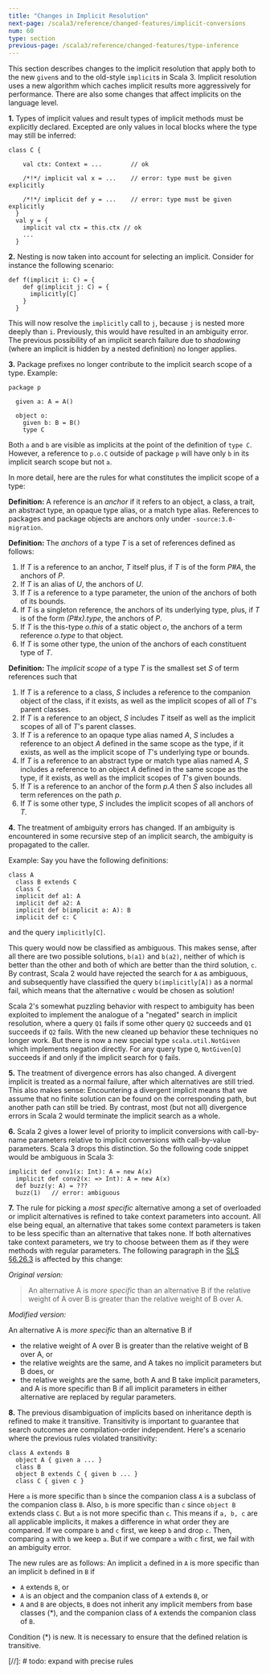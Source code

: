 ```yaml
---
title: "Changes in Implicit Resolution"
next-page: /scala3/reference/changed-features/implicit-conversions
num: 60
type: section
previous-page: /scala3/reference/changed-features/type-inference
---
```


<!-- THIS FILE HAS BEEN GENERATED BY SCALADOC PREPROCESSOR.
    The whole process of generation the docs can be found under this README: https://github.com/lampepfl/dotty/blob/master/docs/README.md
    The source file can be found here https://github.com/lampepfl/dotty/edit/master/docs/docs/reference/changed-features/implicit-resolution.md
    NOTE THAT ANY CHANGES TO THIS FILE WILL BE OVERRIDEN BY PREPROCESSOR.
-->

This section describes changes to the implicit resolution that apply both to the new `given`s and to the old-style `implicit`s in Scala 3.
Implicit resolution uses a new algorithm which caches implicit results
more aggressively for performance. There are also some changes that
affect implicits on the language level.

**1.** Types of implicit values and result types of implicit methods
must be explicitly declared. Excepted are only values in local blocks
where the type may still be inferred:

<div class="snippet" ><div class="buttons"></div><pre><code class="language-scala"><span id="0" class="" >class C {
</span><span id="1" class="" >
</span><span id="2" class="" >    val ctx: Context = ...        // ok
</span><span id="3" class="" >
</span><span id="4" class="" >    /*!*/ implicit val x = ...    // error: type must be given explicitly
</span><span id="5" class="" >
</span><span id="6" class="" >    /*!*/ implicit def y = ...    // error: type must be given explicitly
</span><span id="7" class="" >  }
</span><span id="8" class="" >  val y = {
</span><span id="9" class="" >    implicit val ctx = this.ctx // ok
</span><span id="10" class="" >    ...
</span><span id="11" class="" >  }
</span></code></pre></div>

**2.** Nesting is now taken into account for selecting an implicit. Consider for instance the following scenario:

<div class="snippet" ><div class="buttons"></div><pre><code class="language-scala"><span id="0" class="" >def f(implicit i: C) = {
</span><span id="1" class="" >    def g(implicit j: C) = {
</span><span id="2" class="" >      implicitly[C]
</span><span id="3" class="" >    }
</span><span id="4" class="" >  }
</span></code></pre></div>

This will now resolve the `implicitly` call to `j`, because `j` is nested
more deeply than `i`. Previously, this would have resulted in an
ambiguity error. The previous possibility of an implicit search failure
due to _shadowing_ (where an implicit is hidden by a nested definition)
no longer applies.

**3.** Package prefixes no longer contribute to the implicit search scope of a type. Example:

<div class="snippet" ><div class="buttons"></div><pre><code class="language-scala"><span id="0" class="" >package p
</span><span id="1" class="" >
</span><span id="2" class="" >  given a: A = A()
</span><span id="3" class="" >
</span><span id="4" class="" >  object o:
</span><span id="5" class="" >    given b: B = B()
</span><span id="6" class="" >    type C
</span></code></pre></div>

Both `a` and `b` are visible as implicits at the point of the definition
of `type C`. However, a reference to `p.o.C` outside of package `p` will
have only `b` in its implicit search scope but not `a`.

In more detail, here are the rules for what constitutes the implicit scope of
a type:

**Definition:** A reference is an _anchor_ if it refers to an object, a class, a trait, an abstract type, an opaque type alias, or a match type alias. References to packages and package objects are anchors only under `-source:3.0-migration`.

**Definition:** The _anchors_ of a type _T_ is a set of references defined as follows:

1. If _T_ is a reference to an anchor, _T_ itself plus, if _T_ is of the form _P#A_, the anchors of _P_.
2. If _T_ is an alias of _U_, the anchors of _U_.
3. If _T_ is a reference to a type parameter, the union of the anchors of both of its bounds.
4. If _T_ is a singleton reference, the anchors of its underlying type, plus,
   if _T_ is of the form _(P#x).type_, the anchors of _P_.
5. If _T_ is the this-type _o.this_ of a static object _o_, the anchors of a term reference _o.type_ to that object.
6. If _T_ is some other type, the union of the anchors of each constituent type of _T_.

**Definition:** The _implicit scope_ of a type _T_ is the smallest set _S_ of term references such that

1. If _T_ is a reference to a class, _S_ includes a reference to the companion object
   of the class, if it exists, as well as the implicit scopes of all of _T_'s parent classes.
2. If _T_ is a reference to an object, _S_ includes _T_ itself as well as
   the implicit scopes of all of _T_'s parent classes.
3. If _T_ is a reference to an opaque type alias named _A_, _S_ includes
   a reference to an object _A_ defined in the same scope as the type, if it exists,
   as well as the implicit scope of _T_'s underlying type or bounds.
4. If _T_ is a reference to an abstract type or match type alias
   named _A_, _S_ includes a reference to an object _A_ defined in the same scope as the type, if it exists, as well as the implicit scopes of _T_'s given bounds.
5. If _T_ is a reference to an anchor of the form _p.A_ then _S_ also includes
   all term references on the path _p_.
6. If _T_ is some other type, _S_ includes the implicit scopes of all anchors of _T_.

**4.** The treatment of ambiguity errors has changed. If an ambiguity is encountered in some recursive step of an implicit search, the ambiguity is propagated to the caller.

Example: Say you have the following definitions:

<div class="snippet" ><div class="buttons"></div><pre><code class="language-scala"><span id="0" class="" >class A
</span><span id="1" class="" >  class B extends C
</span><span id="2" class="" >  class C
</span><span id="3" class="" >  implicit def a1: A
</span><span id="4" class="" >  implicit def a2: A
</span><span id="5" class="" >  implicit def b(implicit a: A): B
</span><span id="6" class="" >  implicit def c: C
</span></code></pre></div>

and the query `implicitly[C]`.

This query would now be classified as ambiguous. This makes sense, after all
there are two possible solutions, `b(a1)` and `b(a2)`, neither of which is better
than the other and both of which are better than the third solution, `c`.
By contrast, Scala 2 would have rejected the search for `A` as
ambiguous, and subsequently have classified the query `b(implicitly[A])` as a normal fail,
which means that the alternative `c` would be chosen as solution!

Scala 2's somewhat puzzling behavior with respect to ambiguity has been exploited to implement
the analogue of a "negated" search in implicit resolution, where a query `Q1` fails if some
other query `Q2` succeeds and `Q1` succeeds if `Q2` fails. With the new cleaned up behavior
these techniques no longer work. But there is now a new special type `scala.util.NotGiven`
which implements negation directly. For any query type `Q`, `NotGiven[Q]` succeeds if and only if
the implicit search for `Q` fails.

**5.** The treatment of divergence errors has also changed. A divergent implicit is treated as a normal failure, after which alternatives are still tried. This also makes sense: Encountering a divergent implicit means that we assume that no finite solution can be found on the corresponding path, but another path can still be tried. By contrast,
most (but not all) divergence errors in Scala 2 would terminate the implicit search as a whole.

**6.** Scala 2 gives a lower level of priority to implicit conversions with call-by-name parameters relative to implicit conversions with call-by-value parameters. Scala 3 drops this distinction. So the following code snippet would be ambiguous in Scala 3:

<div class="snippet" ><div class="buttons"></div><pre><code class="language-scala"><span id="0" class="" >implicit def conv1(x: Int): A = new A(x)
</span><span id="1" class="" >  implicit def conv2(x: =&gt; Int): A = new A(x)
</span><span id="2" class="" >  def buzz(y: A) = ???
</span><span id="3" class="" >  buzz(1)   // error: ambiguous
</span></code></pre></div>

**7.** The rule for picking a _most specific_ alternative among a set of overloaded or implicit alternatives is refined to take context parameters into account. All else being equal, an alternative that takes some context parameters is taken to be less specific than an alternative that takes none. If both alternatives take context parameters, we try to choose between them as if they were methods with regular parameters. The following paragraph in the [SLS §6.26.3](https://scala-lang.org/files/archive/spec/2.13/06-expressions.html#overloading-resolution) is affected by this change:

_Original version:_

> An alternative A is _more specific_ than an alternative B if the relative weight of A over B is greater than the relative weight of B over A.

_Modified version:_

An alternative A is _more specific_ than an alternative B if

- the relative weight of A over B is greater than the relative weight of B over A, or
- the relative weights are the same, and A takes no implicit parameters but B does, or
- the relative weights are the same, both A and B take implicit parameters, and A is more specific than B if all implicit parameters in either alternative are replaced by regular parameters.

**8.** The previous disambiguation of implicits based on inheritance depth is refined to make it transitive. Transitivity is important to guarantee that search outcomes are compilation-order independent. Here's a scenario where the previous rules violated transitivity:

<div class="snippet" ><div class="buttons"></div><pre><code class="language-scala"><span id="0" class="" >class A extends B
</span><span id="1" class="" >  object A { given a ... }
</span><span id="2" class="" >  class B
</span><span id="3" class="" >  object B extends C { given b ... }
</span><span id="4" class="" >  class C { given c }
</span></code></pre></div>

Here `a` is more specific than `b` since the companion class `A` is a subclass of the companion class `B`. Also, `b` is more specific than `c`
since `object B` extends class `C`. But `a` is not more specific than `c`. This means if `a, b, c` are all applicable implicits, it makes
a difference in what order they are compared. If we compare `b` and `c`
first, we keep `b` and drop `c`. Then, comparing `a` with `b` we keep `a`. But if we compare `a` with `c` first, we fail with an ambiguity error.

The new rules are as follows: An implicit `a` defined in `A` is more specific than an implicit `b` defined in `B` if

- `A` extends `B`, or
- `A` is an object and the companion class of `A` extends `B`, or
- `A` and `B` are objects,
  `B` does not inherit any implicit members from base classes (*),
  and the companion class of `A` extends the companion class of `B`.

Condition (*) is new. It is necessary to ensure that the defined relation is transitive.

[//]: # todo: expand with precise rules
